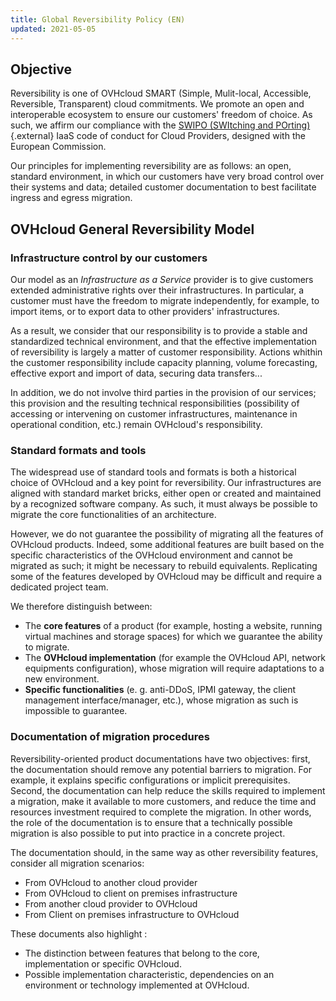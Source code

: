 ```yaml
---
title: Global Reversibility Policy (EN)
updated: 2021-05-05
---
```


## Objective

Reversibility is one of OVHcloud SMART (Simple, Mulit-local, Accessible, Reversible, Transparent) cloud commitments. We promote an open and interoperable ecosystem to ensure our customers' freedom of choice. As such, we affirm our compliance with the [SWIPO (SWItching and POrting)](https://swipo.eu/download-section/copyrighted-downloads/){.external} IaaS code of conduct for Cloud Providers, designed with the European Commission.

Our principles for implementing reversibility are as follows: an open, standard environment, in which our customers have very broad control over their systems and data; detailed customer documentation to best facilitate ingress and egress migration.

## OVHcloud General Reversibility Model

### Infrastructure control by our customers

Our model as an *Infrastructure as a Service* provider is to give customers extended administrative rights over their infrastructures. In particular, a customer must have the freedom to migrate independently, for example, to import items, or to export data to other providers' infrastructures.

As a result, we consider that our responsibility is to provide a stable and standardized technical environment, and that the effective implementation of reversibility is largely a matter of customer responsibility. Actions whithin the customer responsibility include capacity planning, volume forecasting, effective export and import of data, securing data transfers...

In addition, we do not involve third parties in the provision of our services; this provision and the resulting technical responsibilities (possibility of accessing or intervening on customer infrastructures, maintenance in operational condition, etc.) remain OVHcloud's responsibility.

### Standard formats and tools

The widespread use of standard tools and formats is both a historical choice of OVHcloud and a key point for reversibility. Our infrastructures are aligned with standard market bricks, either open or created and maintained by a recognized software company. As such, it must always be possible to migrate the core functionalities of an architecture.

However, we do not guarantee the possibility of migrating all the features of OVHcloud products. Indeed, some additional features are built based on the specific characteristics of the OVHcloud environment and cannot be migrated as such; it might be necessary to rebuild equivalents. Replicating some of the features developed by OVHcloud may be difficult and require a dedicated project team.

We therefore distinguish between:

- The **core features** of a product (for example, hosting a website, running virtual machines and storage spaces) for which we guarantee the ability to migrate.
- The **OVHcloud implementation** (for example the OVHcloud API, network equipments configuration), whose migration will require adaptations to a new environment.
- **Specific functionalities** (e. g. anti-DDoS, IPMI gateway, the client management interface/manager, etc.), whose migration as such is impossible to guarantee.

### Documentation of migration procedures

Reversibility-oriented product documentations have two objectives: first, the documentation should remove any potential barriers to migration. For example, it explains specific configurations or implicit prerequisites. Second, the documentation can help reduce the skills required to implement a migration, make it available to more customers, and reduce the time and resources investment required to complete the migration. In other words, the role of the documentation is to ensure that a technically possible migration is also possible to put into practice in a concrete project.

The documentation should, in the same way as other reversibility features, consider all migration scenarios:

- From OVHcloud to another cloud provider
- From OVHcloud to client on premises infrastructure
- From another cloud provider to OVHcloud
- From Client on premises infrastructure to OVHcloud

These documents also highlight :

- The distinction between features that belong to the core, implementation or specific OVHcloud.
- Possible implementation characteristic, dependencies on an environment or technology implemented at OVHcloud.
